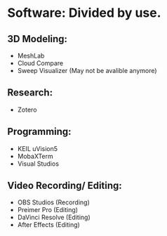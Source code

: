# Software: Divided by use.

## 3D Modeling:
  - MeshLab
  - Cloud Compare
  - Sweep Visualizer (May not be avalible anymore)
 
 ## Research: 
  - Zotero 

## Programming:
  - KEIL uVision5
  - MobaXTerm
  - Visual Studios
 
 ## Video Recording/ Editing:
  - OBS Studios (Recording)
  - Preimer Pro (Editing)
  - DaVinci Resolve (Editing)
  - After Effects (Editing)
 
